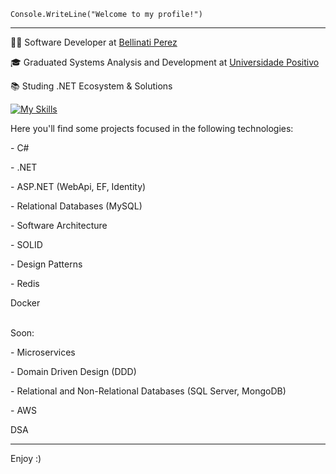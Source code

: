 <code>Console.WriteLine("Welcome to my profile!")</code>
<hr>

<p>👨‍💻 Software Developer at <a href="https://www.bellinatiperez.com.br/" target="blank_">Bellinati Perez</a></p>
<p>🎓 Graduated Systems Analysis and Development at <a href="https://www.up.edu.br/" target="blank_">Universidade Positivo</a></p>
<p>📚 Studing .NET Ecosystem & Solutions</p>

[![My Skills](https://skillicons.dev/icons?i=cs,angular,dotnet,mysql,ts,visualstudio,git,redis,docker)](https://skillicons.dev)

Here you'll find some projects focused in the following technologies:
<p>- C#</p> 
<p>- .NET</p> 
<p>- ASP.NET (WebApi, EF, Identity)</p>
<p>- Relational Databases (MySQL)</p>
<p>- Software Architecture</p>
<p>- SOLID</p>
<p>- Design Patterns</p>
<p>- Redis</p>
<p>Docker</p>

<br>
Soon:
<p> - Microservices</p>
<p> - Domain Driven Design (DDD)</p>
<p> - Relational and Non-Relational Databases (SQL Server, MongoDB)</p>
<p> - AWS</p>
<p> DSA</p>
<hr>



Enjoy :)
